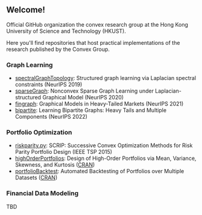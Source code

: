 ## Welcome!

Official GitHub organization the convex research group at the Hong Kong University of Science and Technology (HKUST).

Here you'll find repositories that host practical implementations of the research published by the Convex Group.

### Graph Learning

* [spectralGraphTopology](https://github.com/convexfi/spectralGraphTopology): Structured graph learning via Laplacian spectral constraints (NeurIPS 2019)
* [sparseGraph](https://github.com/convexfi/sparseGraph): Nonconvex Sparse Graph Learning under Laplacian-structured Graphical Model (NeurIPS 2020)
* [fingraph](https://github.com/convexfi/fingraph): Graphical Models in Heavy-Tailed Markets (NeurIPS 2021)
* [bipartite](https://github.com/convexfi/bipartite): Learning Bipartite Graphs: Heavy Tails and Multiple Components (NeurIPS 2022)

### Portfolio Optimization
* [riskparity.py](https://github.com/convexfi/riskparity.py): SCRIP: Successive Convex Optimization Methods for Risk Parity Portfolio Design (IEEE TSP 2015)
* [highOrderPortfolios](https://github.com/dppalomar/highOrderPortfolios): Design of High-Order Portfolios via Mean, Variance, Skewness, and Kurtosis ([CRAN](https://cran.r-project.org/package=highOrderPortfolios))
* [portfolioBacktest](https://github.com/dppalomar/portfolioBacktest): Automated Backtesting of Portfolios over Multiple Datasets ([CRAN](https://cran.r-project.org/package=portfolioBacktest))

### Financial Data Modeling
TBD
